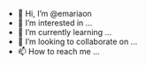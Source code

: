 - 👋 Hi, I’m @emariaon
- 👀 I’m interested in ...
- 🌱 I’m currently learning ...
- 💞️ I’m looking to collaborate on ...
- 📫 How to reach me ...

<!---
emariaon/emariaon is a ✨ special ✨ repository because its `README.md` (this file) appears on your GitHub profile.
You can click the Preview link to take a look at your changes.
--->
